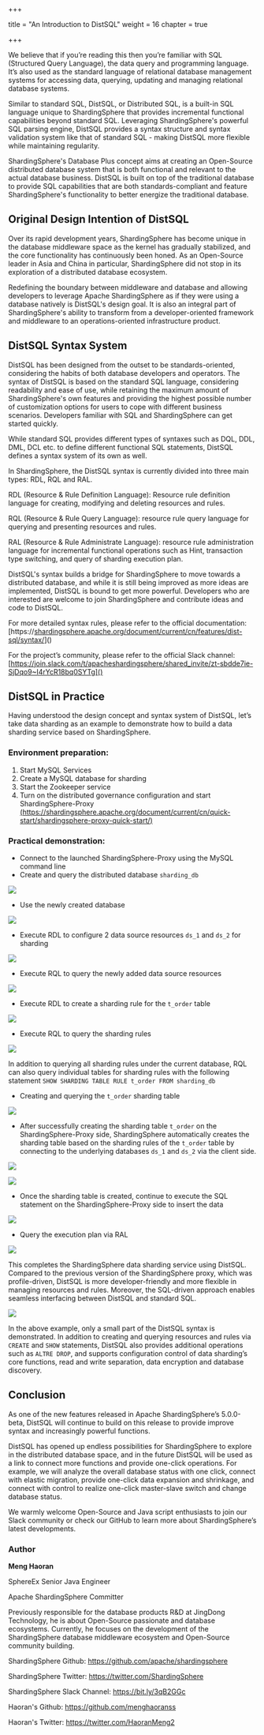 +++

title = "An Introduction to DistSQL"
weight = 16
chapter = true

+++

We believe that if you’re reading this then you’re familiar with SQL (Structured Query Language), the data query and programming language. It’s also used as the standard language of relational database management systems for accessing data, querying, updating and managing relational database systems. 

Similar to standard SQL, DistSQL, or Distributed SQL, is a built-in SQL language unique to ShardingSphere that provides incremental functional capabilities beyond standard SQL. Leveraging ShardingSphere's powerful SQL parsing engine, DistSQL provides a syntax structure and syntax validation system like that of standard SQL - making DistSQL more flexible while maintaining regularity.

ShardingSphere's Database Plus concept aims at creating an Open-Source distributed database system that is both functional and relevant to the actual database business. DistSQL is built on top of the traditional database to provide SQL capabilities that are both standards-compliant and feature ShardingSphere's functionality to better energize the traditional database.

## Original Design Intention of DistSQL

Over its rapid development years, ShardingSphere has become unique in the database middleware space as the kernel has gradually stabilized, and the core functionality has continuously been honed. As an Open-Source leader in Asia and China in particular, ShardingSphere did not stop in its exploration of a distributed database ecosystem. 

Redefining the boundary between middleware and database and allowing developers to leverage Apache ShardingSphere as if they were using a database natively is DistSQL's design goal. It is also an integral part of ShardingSphere's ability to transform from a developer-oriented framework and middleware to an operations-oriented infrastructure product.

## DistSQL Syntax System

DistSQL has been designed from the outset to be standards-oriented, considering the habits of both database developers and operators. The syntax of DistSQL is based on the standard SQL language, considering readability and ease of use, while retaining the maximum amount of ShardingSphere's own features and providing the highest possible number of customization options for users to cope with different business scenarios. Developers familiar with SQL and ShardingSphere can get started quickly.

While standard SQL provides different types of syntaxes such as DQL, DDL, DML, DCL etc. to define different functional SQL statements, DistSQL defines a syntax system of its own as well.

In ShardingSphere, the DistSQL syntax is currently divided into three main types: RDL, RQL and RAL.

RDL (Resource & Rule Definition Language): Resource rule definition language for creating, modifying and deleting resources and rules.

RQL (Resource & Rule Query Language): resource rule query language for querying and presenting resources and rules.

RAL (Resource & Rule Administrate Language): resource rule administration language for incremental functional operations such as Hint, transaction type switching, and query of sharding execution plan.

DistSQL's syntax builds a bridge for ShardingSphere to move towards a distributed database, and while it is still being improved as more ideas are implemented, DistSQL is bound to get more powerful. Developers who are interested are welcome to join ShardingSphere and contribute ideas and code to DistSQL.

For more detailed syntax rules, please refer to the official documentation: [https://[shardingsphere.apache.org/document/current/cn/features/dist-sql/syntax/]()]()

For the project’s community, please refer to the official Slack channel: 
[https://join.slack.com/t/apacheshardingsphere/shared_invite/zt-sbdde7ie-SjDqo9~I4rYcR18bq0SYTg]()

## DistSQL in Practice

Having understood the design concept and syntax system of DistSQL, let’s take data sharding as an example to demonstrate how to build a data sharding service based on ShardingSphere.

### Environment preparation:
1. Start MySQL Services
2. Create a MySQL database for sharding
3. Start the Zookeeper service
4. Turn on the distributed governance configuration and start ShardingSphere-Proxy [(https://shardingsphere.apache.org/document/current/cn/quick-start/shardingsphere-proxy-quick-start/)]()

### Practical demonstration:
* Connect to the launched ShardingSphere-Proxy using the MySQL command line
* Create and query the distributed database `sharding_db`

![](https://p3-juejin.byteimg.com/tos-cn-i-k3u1fbpfcp/e8b2f000cce541b198e16264e0a52d3c~tplv-k3u1fbpfcp-zoom-1.image)

* Use the newly created database

![](https://p3-juejin.byteimg.com/tos-cn-i-k3u1fbpfcp/3b8564a05dcf41adb8c9534795f40a29~tplv-k3u1fbpfcp-zoom-1.image)

* Execute RDL to configure 2 data source resources `ds_1` and `ds_2` for sharding

![](https://p3-juejin.byteimg.com/tos-cn-i-k3u1fbpfcp/eb47028f29584ec78c72b0f5a953d3c9~tplv-k3u1fbpfcp-zoom-1.image)

* Execute RQL to query the newly added data source resources

![](https://p3-juejin.byteimg.com/tos-cn-i-k3u1fbpfcp/395c95eae66e4426b73945477f38e0e8~tplv-k3u1fbpfcp-zoom-1.image)

* Execute RDL to create a sharding rule for the `t_order` table

![](https://p3-juejin.byteimg.com/tos-cn-i-k3u1fbpfcp/2d7a4a9435994d1d8902ffb912e965da~tplv-k3u1fbpfcp-zoom-1.image)

* Execute RQL to query the sharding rules

![](https://p3-juejin.byteimg.com/tos-cn-i-k3u1fbpfcp/d3f6464ca1d04cf5900d2a75fdffaad8~tplv-k3u1fbpfcp-zoom-1.image)

In addition to querying all sharding rules under the current database, RQL can also query individual tables for sharding rules with the following statement
`SHOW SHARDING TABLE RULE t_order FROM sharding_db`

* Creating and querying the `t_order` sharding table

![](https://p3-juejin.byteimg.com/tos-cn-i-k3u1fbpfcp/dcabe5a7f4c94780aeb0e6a98df8d2e8~tplv-k3u1fbpfcp-zoom-1.image)

* After successfully creating the sharding table `t_order` on the ShardingSphere-Proxy side, ShardingSphere automatically creates the sharding table based on the sharding rules of the `t_order` table by connecting to the underlying databases `ds_1` and `ds_2` via the client side.

![](https://p3-juejin.byteimg.com/tos-cn-i-k3u1fbpfcp/6e709d1f898a46dbaec7834ce3c9eeac~tplv-k3u1fbpfcp-zoom-1.image)

![](https://p3-juejin.byteimg.com/tos-cn-i-k3u1fbpfcp/0683a3f1aad2461ebba5e3ab2647c791~tplv-k3u1fbpfcp-zoom-1.image)

* Once the sharding table is created, continue to execute the SQL statement on the ShardingSphere-Proxy side to insert the data

![](https://p3-juejin.byteimg.com/tos-cn-i-k3u1fbpfcp/65632fe217f345b2aa6bf47125f31f26~tplv-k3u1fbpfcp-zoom-1.image)

* Query the execution plan via RAL

![](https://p3-juejin.byteimg.com/tos-cn-i-k3u1fbpfcp/a8019a3039734544b342c2f7140c39dc~tplv-k3u1fbpfcp-zoom-1.image)

This completes the ShardingSphere data sharding service using DistSQL. Compared to the previous version of the ShardingSphere proxy, which was profile-driven, DistSQL is more developer-friendly and more flexible in managing resources and rules. Moreover, the SQL-driven approach enables seamless interfacing between DistSQL and standard SQL.

![](https://p3-juejin.byteimg.com/tos-cn-i-k3u1fbpfcp/ba6c3256898b4d5aa52087ad4b0f97e6~tplv-k3u1fbpfcp-zoom-1.image)

In the above example, only a small part of the DistSQL syntax is demonstrated. In addition to creating and querying resources and rules via `CREATE` and `SHOW` statements, DistSQL also provides additional operations such as `ALTRE DROP`, and supports configuration control of data sharding’s core functions, read and write separation, data encryption and database discovery. 

## Conclusion

As one of the new features released in Apache ShardingSphere’s 5.0.0-beta, DistSQL will continue to build on this release to provide improve syntax and increasingly powerful functions.

DistSQL has opened up endless possibilities for ShardingSphere to explore in the distributed database space, and in the future DistSQL will be used as a link to connect more functions and provide one-click operations. For example, we will analyze the overall database status with one click, connect with elastic migration, provide one-click data expansion and shrinkage, and connect with control to realize one-click master-slave switch and change database status.

We warmly welcome Open-Source and Java script enthusiasts to join our Slack community or check our GitHub to learn more about ShardingSphere’s latest developments. 

### Author

**Meng Haoran**

SphereEx Senior Java Engineer

Apache ShardingSphere Committer

Previously responsible for the database products R&D at JingDong Technology, he is about Open-Source passionate and database ecosystems. 
Currently, he focuses on the development of the ShardingSphere database middleware ecosystem and Open-Source community building.



ShardingSphere Github: <https://github.com/apache/shardingsphere>

ShardingSphere Twitter: <https://twitter.com/ShardingSphere>

ShardingSphere Slack Channel: <https://bit.ly/3qB2GGc>

Haoran's Github: <https://github.com/menghaoranss>

Haoran's Twitter: <https://twitter.com/HaoranMeng2>
